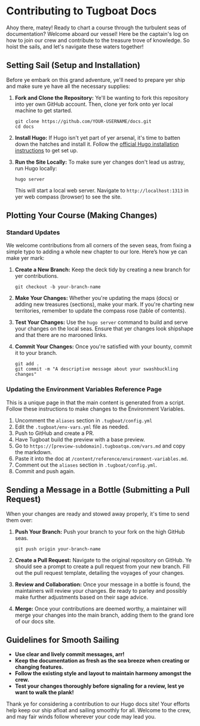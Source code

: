 # Contributing to Tugboat Docs

Ahoy there, matey! Ready to chart a course through the turbulent seas of documentation? Welcome aboard our vessel! Here be the captain's log on how to join our crew and contribute to the treasure trove of knowledge. So hoist the sails, and let's navigate these waters together!

## Setting Sail (Setup and Installation)

Before ye embark on this grand adventure, ye'll need to prepare yer ship and make sure ye have all the necessary supplies:

1. **Fork and Clone the Repository:** Ye'll be wanting to fork this repository into yer own GitHub account. Then, clone yer fork onto yer local machine to get started.

   ```
   git clone https://github.com/YOUR-USERNAME/docs.git
   cd docs
   ```

2. **Install Hugo:** If Hugo isn't yet part of yer arsenal, it's time to batten down the hatches and install it. Follow the [official Hugo installation instructions](https://gohugo.io/getting-started/installing/) to get set up.

3. **Run the Site Locally:** To make sure yer changes don't lead us astray, run Hugo locally:

   ```
   hugo server
   ```

   This will start a local web server. Navigate to `http://localhost:1313` in yer web compass (browser) to see the site.

## Plotting Your Course (Making Changes)

### Standard Updates

We welcome contributions from all corners of the seven seas, from fixing a simple typo to adding a whole new chapter to our lore. Here’s how ye can make yer mark:

1. **Create a New Branch:** Keep the deck tidy by creating a new branch for yer contributions.

   ```
   git checkout -b your-branch-name
   ```

2. **Make Your Changes:** Whether you're updating the maps (docs) or adding new treasures (sections), make your mark. If you're charting new territories, remember to update the compass rose (table of contents).

3. **Test Your Changes:** Use the `hugo server` command to build and serve your changes on the local seas. Ensure that yer changes look shipshape and that there are no marooned links.

4. **Commit Your Changes:** Once you're satisfied with your bounty, commit it to your branch.

   ```
   git add .
   git commit -m "A descriptive message about your swashbuckling changes"
   ```

### Updating the Environment Variables Reference Page
This is a unique page in that the main content is generated from a script.  Follow these instructions to make changes
to the Environment Variables.

1. Uncomment the `aliases` section in `.tugboat/config.yml`
1. Edit the `.tugboat/env-vars.yml` file as needed.
1. Push to GitHub and create a PR.
1. Have Tugboat build the preview with a base preview.
1. Go to `https://[preview-subdomain].tugboatqa.com/vars.md` and copy the markdown.
1. Paste it into the doc at `/content/reference/environment-variables.md`.
1. Comment out the `aliases` section in `.tugboat/config.yml`.
1. Commit and push again.

## Sending a Message in a Bottle (Submitting a Pull Request)

When your changes are ready and stowed away properly, it's time to send them over:

1. **Push Your Branch:** Push your branch to your fork on the high GitHub seas.

   ```
   git push origin your-branch-name
   ```

2. **Create a Pull Request:** Navigate to the original repository on GitHub. Ye should see a prompt to create a pull request from your new branch. Fill out the pull request template, detailing the voyages of your changes.

3. **Review and Collaboration:** Once your message in a bottle is found, the maintainers will review your changes. Be ready to parley and possibly make further adjustments based on their sage advice.

4. **Merge:** Once your contributions are deemed worthy, a maintainer will merge your changes into the main branch, adding them to the grand lore of our docs site.

## Guidelines for Smooth Sailing

- **Use clear and lively commit messages, arr!**
- **Keep the documentation as fresh as the sea breeze when creating or changing features.**
- **Follow the existing style and layout to maintain harmony amongst the crew.**
- **Test your changes thoroughly before signaling for a review, lest ye want to walk the plank!**

Thank ye for considering a contribution to our Hugo docs site! Your efforts help keep our ship afloat and sailing smoothly for all. Welcome to the crew, and may fair winds follow wherever your code may lead you.
